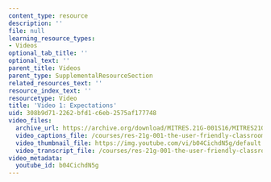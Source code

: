 ```yaml
---
content_type: resource
description: ''
file: null
learning_resource_types:
- Videos
optional_tab_title: ''
optional_text: ''
parent_title: Videos
parent_type: SupplementalResourceSection
related_resources_text: ''
resource_index_text: ''
resourcetype: Video
title: 'Video 1: Expectations'
uid: 308b9d71-2262-bfd1-c6eb-2575af177748
video_files:
  archive_url: https://archive.org/download/MITRES.21G-001S16/MITRES21G_001S16_Expectations_300k.mp4
  video_captions_file: /courses/res-21g-001-the-user-friendly-classroom-fall-2020/553446ab98485b06ad927cd79a32e5db_b04CichdN5g.vtt
  video_thumbnail_file: https://img.youtube.com/vi/b04CichdN5g/default.jpg
  video_transcript_file: /courses/res-21g-001-the-user-friendly-classroom-fall-2020/acf162cb2ecc8f13bfe531f1d8fdaef2_b04CichdN5g.pdf
video_metadata:
  youtube_id: b04CichdN5g
---
```

